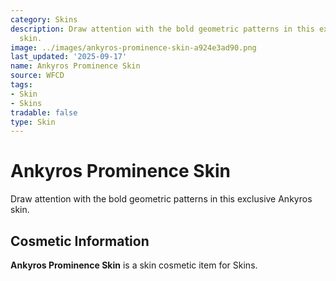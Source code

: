 ```yaml
---
category: Skins
description: Draw attention with the bold geometric patterns in this exclusive Ankyros
  skin.
image: ../images/ankyros-prominence-skin-a924e3ad90.png
last_updated: '2025-09-17'
name: Ankyros Prominence Skin
source: WFCD
tags:
- Skin
- Skins
tradable: false
type: Skin
---
```


# Ankyros Prominence Skin

Draw attention with the bold geometric patterns in this exclusive Ankyros skin.

## Cosmetic Information

**Ankyros Prominence Skin** is a skin cosmetic item for Skins.

